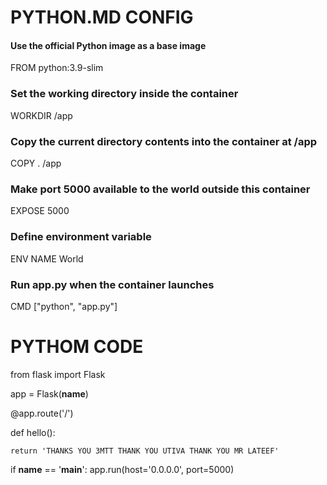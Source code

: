 # PYTHON.MD CONFIG
#### Use the official Python image as a base image
FROM python:3.9-slim

### Set the working directory inside the container
WORKDIR /app

### Copy the current directory contents into the container at /app
COPY . /app


### Make port 5000 available to the world outside this container
EXPOSE 5000

### Define environment variable
ENV NAME World

### Run app.py when the container launches
CMD ["python", "app.py"]

# PYTHOM CODE

from flask import Flask

app = Flask(__name__)

@app.route('/')

def hello():

    return 'THANKS YOU 3MTT THANK YOU UTIVA THANK YOU MR LATEEF'

if __name__ == '__main__':
    app.run(host='0.0.0.0', port=5000)